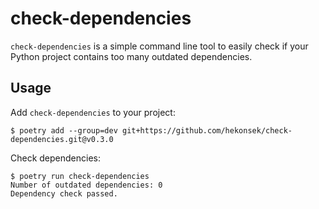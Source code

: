 # check-dependencies

`check-dependencies` is a simple command line tool to easily check if your Python project contains too many outdated dependencies. 

## Usage

Add `check-dependencies` to your project:

```
$ poetry add --group=dev git+https://github.com/hekonsek/check-dependencies.git@v0.3.0 
```

Check dependencies:

```
$ poetry run check-dependencies
Number of outdated dependencies: 0
Dependency check passed.
```